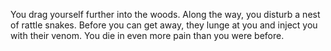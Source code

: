 You drag yourself further into the woods. Along the way, you disturb a nest of
rattle snakes. Before you can get away, they lunge at you and inject you with
their venom. You die in even more pain than you were before.
